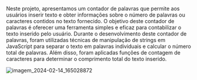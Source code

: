 Neste projeto, apresentamos um contador de palavras que permite aos usuários inserir texto e obter informações sobre o número de palavras ou caracteres contidos no texto fornecido. O objetivo deste contador de palavras é oferecer uma ferramenta simples e eficaz para contabilizar o texto inserido pelo usuário.
Durante o desenvolvimento deste contador de palavras, foram utilizadas técnicas de manipulação de strings em JavaScript para separar o texto em palavras individuais e calcular o número total de palavras. Além disso, foram aplicadas funções de contagem de caracteres para determinar o comprimento total do texto inserido.

![imagem_2024-02-14_165028872](https://github.com/JulioDev01/buscador-cep/assets/136189977/0c23842e-4e85-4a48-9741-5bd711b97030)
